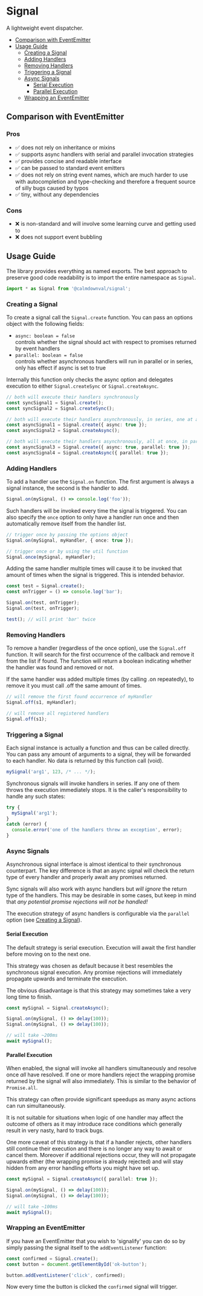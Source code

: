 # Signal

A lightweight event dispatcher.

- [Comparison with EventEmitter](#comparison-with-eventemitter)
- [Usage Guide](#usage-guide)
  - [Creating a Signal](#creating-a-signal)
  - [Adding Handlers](#adding-handlers)
  - [Removing Handlers](#removing-handlers)
  - [Triggering a Signal](#triggering-a-signal)
  - [Async Signals](#async-signals)
    - [Serial Execution](#serial-execution)
    - [Parallel Execution](#parallel-execution)
  - [Wrapping an EventEmitter](#wrapping-an-eventemitter)

## Comparison with EventEmitter

### Pros

- ✅ does not rely on inheritance or mixins
- ✅ supports async handlers with serial and parallel invocation strategies
- ✅ provides concise and readable interface
- ✅ can be passed to standard event emitters
- ✅ does not rely on string event names, which are much harder to use with
  autocompletion and type-checking and therefore a frequent source of silly bugs
  caused by typos
- ✅ tiny, without any dependencies

### Cons

- ❌ is non-standard and will involve some learning curve and getting used to
- ❌ does not support event bubbling

## Usage Guide

The library provides everything as named exports. The best approach to preserve
good code readability is to import the entire namespace as `Signal`.

```ts
import * as Signal from '@calmdownval/signal';
```

### Creating a Signal

To create a signal call the `Signal.create` function. You can pass an options
object with the following fields:

- `async: boolean = false`  
  controls whether the signal should act with respect to promises returned by
  event handlers
- `parallel: boolean = false`  
  controls whether asynchronous handlers will run in parallel or in series, only
  has effect if async is set to true

Internally this function only checks the async option and delegates execution
to either `Signal.createSync` or `Signal.createAsync`.

```ts
// both will execute their handlers synchronously
const syncSignal1 = Signal.create();
const syncSignal2 = Signal.createSync();

// both will execute their handlers asynchronously, in series, one at a time
const asyncSignal1 = Signal.create({ async: true });
const asyncSignal2 = Signal.createAsync();

// both will execute their handlers asynchronously, all at once, in parallel
const asyncSignal3 = Signal.create({ async: true, parallel: true });
const asyncSignal4 = Signal.createAsync({ parallel: true });
```

### Adding Handlers

To add a handler use the `Signal.on` function. The first argument is always a
signal instance, the second is the handler to add.

```ts
Signal.on(mySignal, () => console.log('foo'));
```

Such handlers will be invoked every time the signal is triggered. You can also
specify the `once` option to only have a handler run once and then automatically
remove itself from the handler list.

```ts
// trigger once by passing the options object
Signal.on(mySignal, myHandler, { once: true });

// trigger once or by using the util function
Signal.once(mySignal, myHandler);
```

Adding the same handler multiple times will cause it to be invoked that amount
of times when the signal is triggered. This is intended behavior.

```ts
const test = Signal.create();
const onTrigger = () => console.log('bar');

Signal.on(test, onTrigger);
Signal.on(test, onTrigger);

test(); // will print 'bar' twice
```

### Removing Handlers

To remove a handler (regardless of the once option), use the `Signal.off`
function. It will search for the first occurrence of the callback and remove it
from the list if found. The function will return a boolean indicating whether
the handler was found and removed or not.

If the same handler was added multiple times (by calling .on repeatedly), to
remove it you must call .off the same amount of times.

```ts
// will remove the first found occurrence of myHandler
Signal.off(s1, myHandler);

// will remove all registered handlers
Signal.off(s1);
```

### Triggering a Signal

Each signal instance is actually a function and thus can be called directly. You
can pass any amount of arguments to a signal, they will be forwarded to each
handler. No data is returned by this function call (void).

```ts
mySignal('arg1', 123, /* ... */);
```

Synchronous signals will invoke handlers in series. If any one of them throws
the execution immediately stops. It is the caller's responsibility to handle any
such states:

```ts
try {
  mySignal('arg1');
}
catch (error) {
  console.error('one of the handlers threw an exception', error);
}
```

### Async Signals

Asynchronous signal interface is almost identical to their synchronous
counterpart. The key difference is that an async signal will check the return
type of every handler and properly await any promises returned.

Sync signals will also work with async handlers but *will ignore* the return
type of the handlers. This may be desirable in some cases, but keep in mind that
*any potential promise rejections will not be handled!*

The execution strategy of async handlers is configurable via the `parallel`
option (see [Creating a Signal](#creating-a-signal)).

#### Serial Execution

The default strategy is serial execution. Execution will await the first handler
before moving on to the next one.

This strategy was chosen as default because it best resembles the synchronous
signal execution. Any promise rejections will immediately propagate upwards and
terminate the execution.

The obvious disadvantage is that this strategy may sometimes take a very long
time to finish.

```ts
const mySignal = Signal.createAsync();

Signal.on(mySignal, () => delay(100));
Signal.on(mySignal, () => delay(100));

// will take ~200ms
await mySignal();
```

#### Parallel Execution

When enabled, the signal will invoke all handlers simultaneously and resolve
once *all* have resolved. If one or more handlers reject the wrapping promise
returned by the signal will also immediately. This is similar to the behavior of
`Promise.all`.

This strategy can often provide significant speedups as many async actions can
run simultaneously.

It is not suitable for situations when logic of one handler may affect the
outcome of others as it may introduce race conditions which generally result in
very nasty, hard to track bugs.

One more caveat of this strategy is that if a handler rejects, other handlers
still continue their execution and there is no longer any way to await or cancel
them. Moreover if additional rejections occur, they will not propagate upwards
either (the wrapping promise is already rejected) and will stay hidden from any
error handling efforts you might have set up.

```ts
const mySignal = Signal.createAsync({ parallel: true });

Signal.on(mySignal, () => delay(100));
Signal.on(mySignal, () => delay(100));

// will take ~100ms
await mySignal();
```

### Wrapping an EventEmitter

If you have an EventEmitter that you wish to 'signalify' you can do so by simply
passing the signal itself to the `addEventListener` function:

```ts
const confirmed = Signal.create();
const button = document.getElementById('ok-button');

button.addEventListener('click', confirmed);
```

Now every time the button is clicked the `confirmed` signal will trigger.
